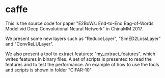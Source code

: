# caffe
This is the source code for paper "E2BoWs: End-to-End Bag-of-Words Model vid Deep Convolutional Neural Network" in ChinaMM 2017.

We present some new layers such as "ReduceLayer", "SimED2LossLayer" and "ConvReLULayer".

We also present a tool to extract features: "my_extract_features", which writes features in binary files. A set of scripts is presented to read the features and to test the performance. An example of how to use the tools and scripts is shown in folder "CIFAR-10"